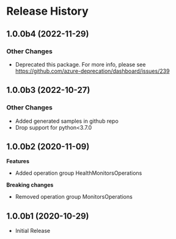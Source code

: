 # Release History

## 1.0.0b4 (2022-11-29)

### Other Changes

  - Deprecated this package. For more info, please see https://github.com/azure-deprecation/dashboard/issues/239

## 1.0.0b3 (2022-10-27)

### Other Changes

  - Added generated samples in github repo
  - Drop support for python<3.7.0

## 1.0.0b2 (2020-11-09)

**Features**

  - Added operation group HealthMonitorsOperations

**Breaking changes**

  - Removed operation group MonitorsOperations

## 1.0.0b1 (2020-10-29)

* Initial Release
